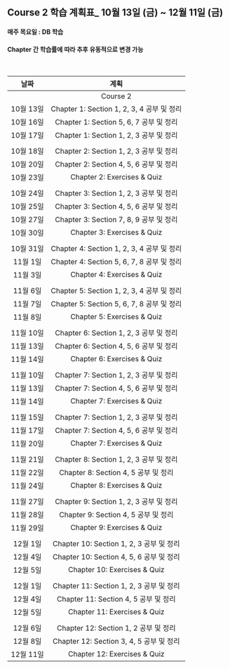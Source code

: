 ## Course 2 학습 계획표_ 10월 13일 (금) ~ 12월 11일 (금)  

#### 매주 목요일 : DB 학습
#### Chapter 간 학습률에 따라 추후 유동적으로 변경 가능 
<br/>

|날짜|계획|
|:---:|:---:|
||Course 2|
|10월 13일|Chapter 1: Section 1, 2, 3, 4 공부 및 정리|
|10월 16일|Chapter 1: Section 5, 6, 7 공부 및 정리|
|10월 17일|Chapter 1: Section 1, 2, 3 공부 및 정리|
|||
|10월 18일|Chapter 2: Section 1, 2, 3 공부 및 정리|
|10월 20일|Chapter 2: Section 4, 5, 6 공부 및 정리|
|10월 23일|Chapter 2: Exercises & Quiz|
|||
|10월 24일|Chapter 3: Section 1, 2, 3 공부 및 정리|
|10월 25일|Chapter 3: Section 4, 5, 6 공부 및 정리|
|10월 27일|Chapter 3: Section 7, 8, 9 공부 및 정리|
|10월 30일|Chapter 3: Exercises & Quiz|
|||
|10월 31일|Chapter 4: Section 1, 2, 3, 4 공부 및 정리|
|11월 1일|Chapter 4: Section 5, 6, 7, 8 공부 및 정리|
|11월 3일|Chapter 4: Exercises & Quiz|
|||
|11월 6일|Chapter 5: Section 1, 2, 3, 4 공부 및 정리|
|11월 7일|Chapter 5: Section 5, 6, 7, 8 공부 및 정리|
|11월 8일|Chapter 5: Exercises & Quiz|
|||
|11월 10일|Chapter 6: Section 1, 2, 3 공부 및 정리|
|11월 13일|Chapter 6: Section 4, 5, 6 공부 및 정리|
|11월 14일|Chapter 6: Exercises & Quiz|
|||
|11월 10일|Chapter 7: Section 1, 2, 3 공부 및 정리|
|11월 13일|Chapter 7: Section 4, 5, 6 공부 및 정리|
|11월 14일|Chapter 7: Exercises & Quiz|
|||
|11월 15일|Chapter 7: Section 1, 2, 3 공부 및 정리|
|11월 17일|Chapter 7: Section 4, 5, 6 공부 및 정리|
|11월 20일|Chapter 7: Exercises & Quiz|
|||
|11월 21일|Chapter 8: Section 1, 2, 3 공부 및 정리|
|11월 22일|Chapter 8: Section 4, 5 공부 및 정리|
|11월 24일|Chapter 8: Exercises & Quiz|
|||
|11월 27일|Chapter 9: Section 1, 2, 3 공부 및 정리|
|11월 28일|Chapter 9: Section 4, 5 공부 및 정리|
|11월 29일|Chapter 9: Exercises & Quiz|
|||
|12월 1일|Chapter 10: Section 1, 2, 3 공부 및 정리|
|12월 4일|Chapter 10: Section 4, 5, 6 공부 및 정리|
|12월 5일|Chapter 10: Exercises & Quiz|
|||
|12월 1일|Chapter 11: Section 1, 2, 3 공부 및 정리|
|12월 4일|Chapter 11: Section 4, 5 공부 및 정리|
|12월 5일|Chapter 11: Exercises & Quiz|
|||
|12월 6일|Chapter 12: Section 1, 2 공부 및 정리|
|12월 8일|Chapter 12: Section 3, 4, 5 공부 및 정리|
|12월 11일|Chapter 12: Exercises & Quiz|
